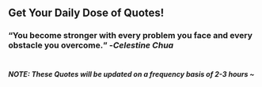 ## Get Your Daily Dose of Quotes!
### <q>You become stronger with every problem you face and every obstacle you overcome.</q> -<em>Celestine Chua</em> <br><br>
##### NOTE: These Quotes will be updated on a frequency basis of 2-3 hours ~
